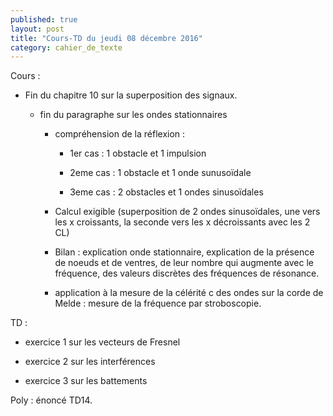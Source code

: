 ```yaml
---
published: true
layout: post
title: "Cours-TD du jeudi 08 décembre 2016"
category: cahier_de_texte
---
```

Cours : 

- Fin du chapitre 10 sur la superposition des signaux.

  - fin du paragraphe sur les ondes stationnaires

    - compréhension de la réflexion :

      - 1er cas : 1 obstacle et 1 impulsion

      - 2eme cas : 1 obstacle et 1 onde sunusoïdale

      - 3eme cas : 2 obstacles et 1 ondes sinusoïdales

    - Calcul exigible (superposition de 2 ondes sinusoïdales, une vers les x croissants, la seconde vers les x décroissants avec les 2 CL)

    - Bilan : explication onde stationnaire, explication de la présence de noeuds et de ventres, de leur nombre qui augmente avec le fréquence, des valeurs discrètes des fréquences de résonance.

    - application à la mesure de la célérité c des ondes sur la corde de Melde : mesure de la fréquence par stroboscopie.
 
TD : 

- exercice 1 sur les vecteurs de Fresnel

- exercice 2 sur les interférences 

- exercice 3 sur les battements

Poly : énoncé TD14.






